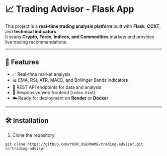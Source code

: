 # 📈 Trading Advisor - Flask App

This project is a **real-time trading analysis platform** built with **Flask**, **CCXT**, and **technical indicators**.  
It scans **Crypto, Forex, Indices, and Commodities** markets and provides live trading recommendations.

---

## 🚀 Features

- ✅ Real-time market analysis  
- 📊 EMA, RSI, ATR, MACD, and Bollinger Bands indicators  
- 📡 REST API endpoints for data and analysis  
- 📱 Responsive web frontend (`index.html`)  
- ☁️ Ready for deployment on **Render** or **Docker**

---

## 🛠️ Installation

1. Clone the repository:
```bash
git clone https://github.com/YOUR_USERNAME/trading-advisor.git
cd trading-advisor
